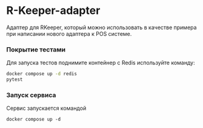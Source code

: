 # R-Keeper-adapter

Адаптер для RKeeper, который можно использовать в качестве примера при написании нового адаптера к POS системе.

### Покрытие тестами

Для запуска тестов поднимите контейнер с Redis используйте команду:

```sh
docker compose up -d redis
pytest

```

### Запуск сервиса
Сервис запускается командой 
```shell
docker compose up -d
```
